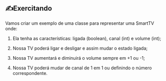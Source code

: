 ## ✍**Exercitando**
Vamos criar um exemplo de uma classe para representar uma SmartTV onde:
1. Ela tenha as características: ligada (boolean), canal (int) e volume (int);

2. Nossa TV poderá ligar e desligar e assim mudar o estado ligada;

3. Nossa TV aumentará e diminuirá o volume sempre em +1 ou -1;

4. Nossa TV poderá mudar de canal de 1 em 1 ou definindo o número correspondente.
